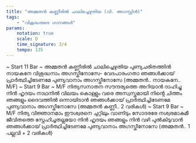 ```yaml
---
title: "അമ്മതൻ കണ്ണീരിൽ ചാലിച്ചെഴുതിയ (വി. അഗസ്റ്റിൻ)"
tags:
    - "വിശുദ്ധരുടെ ഗാനങ്ങൾ"
params:
    notation: true
    scale: D
    time_signature: 3/4
    tempo: 135
---
```


~ Start 11 Bar ~
അമ്മതൻ കണ്ണീരിൽ ചാലിച്ചെഴുതിയ
പുണ്യചരിതത്തിൻ നായകനേ
വിശുദ്ധനാം അഗസ്തീനോസേ- വേദപാരംഗതാ
ഞങ്ങൾക്കായ് പ്രാർത്ഥിച്ചിടേണമേ
പുണ്യവാനാം അഗസ്തീനോസേ
(അമ്മതൻ.. നായകനേ.. M/F)
~ Start 9 Bar ~
M/F
നിത്യസനാതന സൗന്ദര്യത്തെ
അറിയാൻ ദാഹിച്ചു നിൻ ഹൃദയം
നാഥനിൽ വിലയം കൊള്ളും വരെ
അസ്വസ്തമായി നിൻ്റെ ചിത്തം
ഞങ്ങളും ദൈവത്തിൽ ഒന്നായിടാൻ
ഞങ്ങൾക്കായ് പ്രാർത്ഥിച്ചിടേണമേ
പുണ്യവാനാം അഗസ്തീനോസേ
(അമ്മതൻ കണ്ണീ.. 2 വരികൾ)
~ Start 9 Bar ~
M/F
നിത്യ വിജ്ഞാനമാം ഈശ്വരനെ
ചുറ്റിലും വാണിടും സോദരരേ
നശ്വരമാകുമീ ജീവിതത്തെ
സ്നേഹിച്ചതല്ലയോ നിൻ ഹൃദയം
ഞങ്ങളും നിൻ വഴി പുൽകിടുവാൻ
ഞങ്ങൾക്കായ് പ്രാർത്ഥിച്ചിടേണമേ
പുണ്യവാനാം അഗസ്തീനോസേ
(അമ്മതൻ.. 1 പല്ലവി + 2 വരികൾ)
